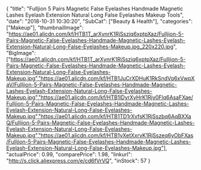 {
	"title": "Fulljion 5 Pairs Magnetic False Eyelashes Handmade Magnetic Lashes Eyelash Extension Natural Long False Eyelashes Makeup Tools",
	"date": "2018-10-31 10:30:20",
	"SubCat": ["Beauty & Health"],
	"categories": ["Makeup"],
	"thumbnailImage": "https://ae01.alicdn.com/kf/HTB1T_arXynrK1RjSsziq6xptpXaz/Fulljion-5-Pairs-Magnetic-False-Eyelashes-Handmade-Magnetic-Lashes-Eyelash-Extension-Natural-Long-False-Eyelashes-Makeup.jpg_220x220.jpg",
	"BigImage": ["https://ae01.alicdn.com/kf/HTB1T_arXynrK1RjSsziq6xptpXaz/Fulljion-5-Pairs-Magnetic-False-Eyelashes-Handmade-Magnetic-Lashes-Eyelash-Extension-Natural-Long-False-Eyelashes-Makeup.jpg","https://ae01.alicdn.com/kf/HTB1JuCrXDHuK1RkSndVq6xVwpXaV/Fulljion-5-Pairs-Magnetic-False-Eyelashes-Handmade-Magnetic-Lashes-Eyelash-Extension-Natural-Long-False-Eyelashes-Makeup.jpg","https://ae01.alicdn.com/kf/HTB1lDyrXyHrK1Rjy0Flq6AsaFXae/Fulljion-5-Pairs-Magnetic-False-Eyelashes-Handmade-Magnetic-Lashes-Eyelash-Extension-Natural-Long-False-Eyelashes-Makeup.jpg","https://ae01.alicdn.com/kf/HTB1TD1rXvfsK1RjSszbq6AqBXXaQ/Fulljion-5-Pairs-Magnetic-False-Eyelashes-Handmade-Magnetic-Lashes-Eyelash-Extension-Natural-Long-False-Eyelashes-Makeup.jpg","https://ae01.alicdn.com/kf/HTB1yXetXxrvK1RjSszeq6yObFXas/Fulljion-5-Pairs-Magnetic-False-Eyelashes-Handmade-Magnetic-Lashes-Eyelash-Extension-Natural-Long-False-Eyelashes-Makeup.jpg"],
	"actualPrice": 0.99,
	"comparePrice": 1.98,
	"linkurl": "http://s.click.aliexpress.com/e/cd6fVrVQ",
	"inStock": 57
}
